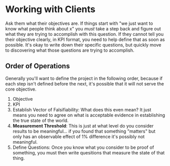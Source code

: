 # Working with Clients
Ask them what their objectives are.
If things start with "we just want to know what people think about x" you *must* take a step back and figure out what they are trying to accomplish with this question. If they cannot tell you their objective clearly, in KPI format, you need to help define that as soon as possible. It's okay to write down their specific questions, but quickly move to discovering what those questions are trying to accomplish.
## Order of Operations
Generally you'll want to define the project in the following order, because if each step isn't defined before the next, it's possible that it will not serve the core objective.
1. Objective
2. KPI
3. Establish Vector of Falsifiability: What does this even mean? It just means you need to agree on what is acceptable evidence in establishing the true state of the world.
4. **Measurement Threshold**: This is just at what level do you consider results to be meaningful... if you found that something "matters" but only has an observable effect of 1% difference it's possibly not meaningful.
4. Define Questions: Once you know what you consider to be proof of something, you must then write quesitions that measure the state of that thing.
